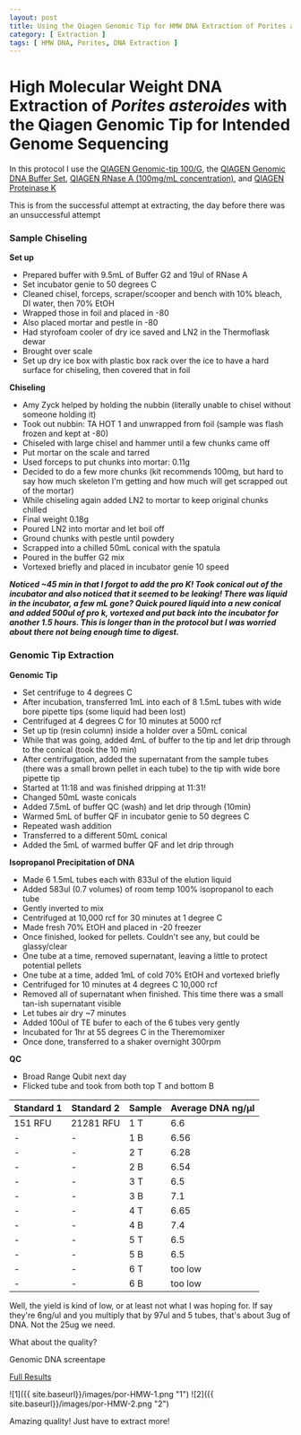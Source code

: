```yaml
---
layout: post
title: Using the Qiagen Genomic Tip for HMW DNA Extraction of Porites asteroides
category: [ Extraction ]
tags: [ HMW DNA, Porites, DNA Extraction ]
---
```


# High Molecular Weight DNA Extraction of _Porites asteroides_ with the Qiagen Genomic Tip for Intended Genome Sequencing

In this protocol I use the [QIAGEN Genomic-tip 100/G](https://www.qiagen.com/us/products/discovery-and-translational-research/dna-rna-purification/dna-purification/genomic-dna/qiagen-genomic-tip-100g/#orderinginformation), the [QIAGEN Genomic DNA Buffer Set](https://www.qiagen.com/us/products/discovery-and-translational-research/dna-rna-purification/dna-purification/genomic-dna/blood-and-cell-culture-dna-midi-kit/#orderinginformation), [QIAGEN RNase A (100mg/mL concentration)](https://www.qiagen.com/us/products/discovery-and-translational-research/lab-essentials/enzymes/rnase-a/?clear=true#orderinginformation), and [QIAGEN Proteinase K](https://www.qiagen.com/us/products/discovery-and-translational-research/lab-essentials/enzymes/qiagen-proteinase-k/?clear=true#orderinginformation)


This is from the successful attempt at extracting, the day before there was an unsuccessful attempt

### Sample Chiseling

**Set up**

- Prepared buffer with 9.5mL of Buffer G2 and 19ul of RNase A
- Set incubator genie to 50 degrees C
- Cleaned chisel, forceps, scraper/scooper and bench with 10% bleach, DI water, then 70% EtOH
- Wrapped those in foil and placed in -80
- Also placed mortar and pestle in -80
- Had styrofoam cooler of dry ice saved and LN2 in the Thermoflask dewar
- Brought over scale
- Set up dry ice box with plastic box rack over the ice to have a hard surface for chiseling, then covered that in foil  

**Chiseling**

- Amy Zyck helped by holding the nubbin (literally unable to chisel without someone holding it)
- Took out nubbin: TA HOT 1 and unwrapped from foil (sample was flash frozen and kept at -80)
- Chiseled with large chisel and hammer until a few chunks came off
- Put mortar on the scale and tarred
- Used forceps to put chunks into mortar: 0.11g
- Decided to do a few more chunks (kit recommends 100mg, but hard to say how much skeleton I'm getting and how much will get scrapped out of the mortar)
- While chiseling again added LN2 to mortar to keep original chunks chilled
- Final weight 0.18g
- Poured LN2 into mortar and let boil off
- Ground chunks with pestle until powdery
- Scrapped into a chilled 50mL conical with the spatula
- Poured in the buffer G2 mix
- Vortexed briefly and placed in incubator genie 10 speed

**_Noticed ~45 min in that I forgot to add the pro K! Took conical out of the incubator and also noticed that it seemed to be leaking! There was liquid in the incubator, a few mL gone? Quick poured liquid into a new conical and added 500ul of pro k, vortexed and put back into the incubator for another 1.5 hours. This is longer than in the protocol but I was worried about there not being enough time to digest._**

### Genomic Tip Extraction

**Genomic Tip**

- Set centrifuge to 4 degrees C
- After incubation, transferred 1mL into each of 8 1.5mL tubes with wide bore pipette tips (some liquid had been lost)
- Centrifuged at 4 degrees C for 10 minutes at 5000 rcf
- Set up tip (resin column) inside a holder over a 50mL conical
- While that was going, added 4mL of buffer to the tip and let drip through to the conical (took the 10 min)
- After centrifugation, added the supernatant from the sample tubes (there was a small brown pellet in each tube) to the tip with  wide bore pipette tip
- Started at 11:18 and was finished dripping at 11:31!
- Changed 50mL waste conicals
- Added 7.5mL of buffer QC (wash) and let drip through (10min)
- Warmed 5mL of buffer QF in incubator genie to 50 degrees C
- Repeated wash addition
- Transferred to a different 50mL conical
- Added the 5mL of warmed buffer QF and let drip through

**Isopropanol Precipitation of DNA**

- Made 6 1.5mL tubes each with 833ul of the elution liquid
- Added 583ul (0.7 volumes) of room temp 100% isopropanol to each tube
- Gently inverted to mix
- Centrifuged at 10,000 rcf for 30 minutes at 1 degree C
- Made fresh 70% EtOH and placed in -20 freezer
- Once finished, looked for pellets. Couldn't see any, but could be glassy/clear
- One tube at a time, removed supernatant, leaving a little to protect potential pellets
- One tube at a time, added 1mL of cold 70% EtOH and vortexed briefly
- Centrifuged for 10 minutes at 4 degrees C 10,000 rcf
- Removed all of supernatant when finished. This time there was a small tan-ish supernatant visible
- Let tubes air dry ~7 minutes
- Added 100ul of TE bufer to each of the 6 tubes very gently
- Incubated for 1hr at 55 degrees C in the Theremomixer
- Once done, transferred to a shaker overnight 300rpm

**QC**

- Broad Range Qubit next day
- Flicked tube and took from both top T and bottom B

|Standard 1|Standard 2|Sample|Average DNA ng/µl|
|---|----|----|----|
|151 RFU|21281 RFU|1 T|6.6|
|-|-|1 B|6.56|
|-|-|2 T|6.28|
|-|-|2 B|6.54|
|-|-|3 T|6.5|
|-|-|3 B|7.1|
|-|-|4 T|6.65|
|-|-|4 B|7.4|
|-|-|5 T|6.5|
|-|-|5 B|6.5|
|-|-|6 T|too low|
|-|-|6 B|too low|

Well, the yield is kind of low, or at least not what I was hoping for. If say they're 6ng/ul and you multiply that by 97ul and 5 tubes, that's about 3ug of DNA. Not the 25ug we need.

What about the quality?

Genomic DNA screentape

[Full Results](https://drive.google.com/open?id=1F7ks644xzSXmfKsb8TO0jjxp-8WzIJ6-)

![1]({{ site.baseurl}}/images/por-HMW-1.png "1")
![2]({{ site.baseurl}}/images/por-HMW-2.png "2")

Amazing quality! Just have to extract more!
